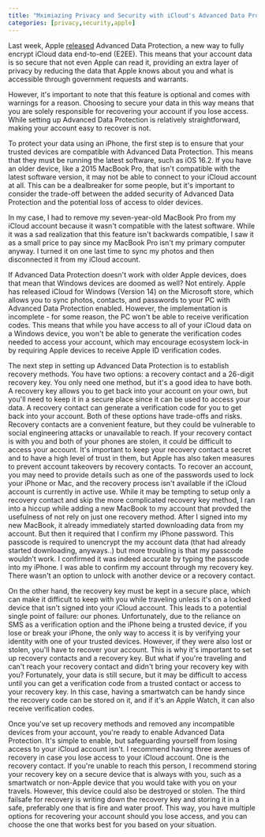 ```yaml
---
title: "Mximiazing Privacy and Security with iCloud's Advanced Data Protection"
categories: [privacy,security,apple]
---
```


Last week, Apple [released](https://www.phonearena.com/news/apple-ios-16.2-advanced-data-protection-available-now_id144262) Advanced Data Protection, a new way to fully encrypt iCloud data end-to-end (E2EE). This means that your account data is so secure that not even Apple can read it, providing an extra layer of privacy by reducing the data that Apple knows about you and what is accessible through government requests and warrants.

However, it's important to note that this feature is optional and comes with warnings for a reason. Choosing to secure your data in this way means that you are solely responsible for recovering your account if you lose access. While setting up Advanced Data Protection is relatively straightforward, making your account easy to recover is not.

To protect your data using an iPhone, the first step is to ensure that your trusted devices are compatible with Advanced Data Protection. This means that they must be running the latest software, such as iOS 16.2. If you have an older device, like a 2015 MacBook Pro, that isn't compatible with the latest software version, it may not be able to connect to your iCloud account at all. This can be a dealbreaker for some people, but it's important to consider the trade-off between the added security of Advanced Data Protection and the potential loss of access to older devices.

In my case, I had to remove my seven-year-old MacBook Pro from my iCloud account because it wasn't compatible with the latest software. While it was a sad realization that this feature isn't backwards compatible, I saw it as a small price to pay since my MacBook Pro isn't my primary computer anyway. I turned it on one last time to sync my photos and then disconnected it from my iCloud account.

If Advanced Data Protection doesn't work with older Apple devices, does that mean that Windows devices are doomed as well? Not entirely. Apple has released iCloud for Windows (Version 14) on the Microsoft store, which allows you to sync photos, contacts, and passwords to your PC with Advanced Data Protection enabled. However, the implementation is incomplete - for some reason, the PC won't be able to receive verification codes. This means that while you have access to all of your iCloud data on a Windows device, you won't be able to generate the verification codes needed to access your account, which may encourage ecosystem lock-in by requiring Apple devices to receive Apple ID verification codes.

The next step in setting up Advanced Data Protection is to establish recovery methods. You have two options: a recovery contact and a 26-digit recovery key. You only need one method, but it's a good idea to have both. A recovery key allows you to get back into your account on your own, but you'll need to keep it in a secure place since it can be used to access your data. A recovery contact can generate a verification code for you to get back into your account. Both of these options have trade-offs and risks. Recovery contacts are a convenient feature, but they could be vulnerable to social engineering attacks or unavailable to reach. If your recovery contact is with you and both of your phones are stolen, it could be difficult to access your account. It's important to keep your recovery contact a secret and to have a high level of trust in them, but Apple has also taken measures to prevent account takeovers by recovery contacts. To recover an account, you may need to provide details such as one of the passwords used to lock your iPhone or Mac, and the recovery process isn't available if the iCloud account is currently in active use.
While it may be tempting to setup only a recovery contact and skip the more complicated recovery key method, I ran into a hiccup while adding a new MacBook to my account that provded the usefulness of not rely on just one recovery method. After I signed into my new MacBook, it already immediately started downloading data from my account. But then it required that I confirm my iPhone password. This passcode is required to unencrypt the my account data (that had already started downloading, anyways..) but more troubling is that my passcode wouldn’t work. I confirmed it was indeed accurate by typing the passcode into my iPhone. I was able to confirm my account through my recovery key. There wasn't an option to unlock with another device or a recovery contact.

On the other hand, the recovery key must be kept in a secure place, which can make it difficult to keep with you while traveling unless it's on a locked device that isn't signed into your iCloud account. This leads to a potential single point of failure: our phones. Unfortunately, due to the reliance on SMS as a verification option and the iPhone being a trusted device, if you lose or break your iPhone, the only way to access it is by verifying your identity with one of your trusted devices. However, if they were also lost or stolen, you'll have to recover your account. This is why it's important to set up recovery contacts and a recovery key. But what if you're traveling and can't reach your recovery contact and didn't bring your recovery key with you? Fortunately, your data is still secure, but it may be difficult to access until you can get a verification code from a trusted contact or access to your recovery key. In this case, having a smartwatch can be handy since the recovery code can be stored on it, and if it's an Apple Watch, it can also receive verification codes.

Once you've set up recovery methods and removed any incompatible devices from your account, you're ready to enable Advanced Data Protection. It's simple to enable, but safeguarding yourself from losing access to your iCloud account isn't. I recommend having three avenues of recovery in case you lose access to your iCloud account. One is the recovery contact. If you're unable to reach this person, I recommend storing your recovery key on a secure device that is always with you, such as a smartwatch or non-Apple device that you would take with you on your travels. However, this device could also be destroyed or stolen. The third failsafe for recovery is writing down the recovery key and storing it in a safe, preferably one that is fire and water proof. This way, you have multiple options for recovering your account should you lose access, and you can choose the one that works best for you based on your situation.
